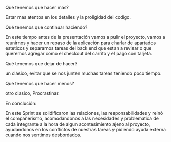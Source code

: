 
Qué tenemos que hacer más?

Estar mas atentos en los detalles y la proligidad del codigo.

Qué tenemos que continuar haciendo?

En este tiempo antes de la presentación vamos a pulir el proyecto, vamos a reunirnos y hacer un repaso de la aplicación para charlar de apartados esteticos y separarnos tareas del back end que estan a revisar o que queremos agregar como el checkout del carrito y el pago con tarjeta.

Qué tenemos que dejar de hacer?

un clásico, evitar que se nos junten muchas tareas teniendo poco tiempo.  

Qué tenemos que hacer menos?

otro clasico, Procrastinar.

En conclución:

En este Sprint se solidificaron las relaciones, las responsabilidades y reinó el compañerismo, acomodandonos a las necesidades y problematica de cada integrante a la hora de algun acontesimiento ajeno al proyecto, ayudandonos en los conflictos de nuestras tareas y pidiendo ayuda externa cuando nos sentimos desbordados.
